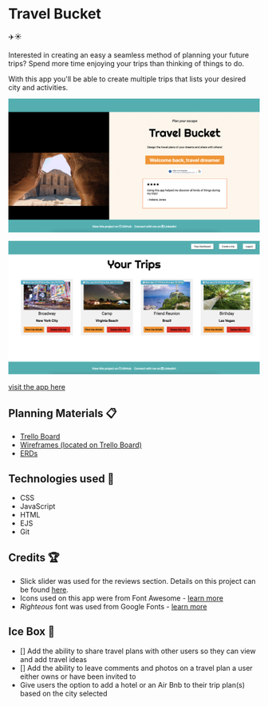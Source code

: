 # Travel Bucket
✈️☀️

Interested in creating an easy a seamless method of planning your future trips? Spend more time enjoying your trips than thinking of things to do.

With this app you'll be able to create multiple trips that lists your desired city and activities.

![game-screenshot](https://github.com/kscott2016/travel-bucket/blob/main/public/media/screenshot1.png?raw=true)

![game-screenshot](https://github.com/kscott2016/travel-bucket/blob/main/public/media/screenshot2.png?raw=true)

<a href="https://travel-bucket.fly.dev/">visit the app here </a>

## Planning Materials 📋
<ul>
<li><a href="https://trello.com/b/PuUPZ8rS/travel-bucket" target="blank">Trello Board</a></li>
<li><a href="https://trello.com/b/PuUPZ8rS/travel-bucket" target="blank">Wireframes (located on Trello Board)</a></li>
<li><a href="https://trello.com/1/cards/65a9a258fa3f3607e77d5b45/attachments/65aadd3fa16d494b6cc85239/previews/65aadd40a16d494b6cc852d8/download/Screenshot_2024-01-19_at_2.35.44_PM.png" target="blank">ERDs</a></li>
</ul>

## Technologies used 💾
<ul>
<li>CSS</li>
<li>JavaScript</li>
<li>HTML</li>
<li>EJS</li>
<li> Git</li>
</ul>

## Credits 🏆
<ul>
<li>Slick slider was used for the reviews section. Details on this project can be found <a href="https://kenwheeler.github.io/slick/" target="blank">here</a>.</li>
<li>Icons used on this app were from Font Awesome - <a href="https://fontawesome.com/" target="blank">learn more</a></li>
<li><i>Righteous</i> font was used from Google Fonts - <a href="https://fonts.google.com/specimen/Righteous?classification=Display" target="blank">learn more</a></li>
</ul>

## Ice Box 🧊
<ul>
<li>[] Add the ability to share travel plans with other users so they can view and add travel ideas</li>
<li> [] Add the ability to leave comments and photos on a travel plan a user either owns or have been invited to</li>
<li> Give users the option to add a hotel or an Air Bnb to their trip plan(s) based on the city selected</li>
</ul>

